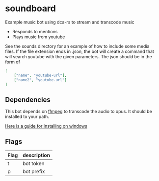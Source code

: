# soundboard
Example music bot using dca-rs to stream and transcode music
- Responds to mentions
- Plays music from youtube

See the sounds directory for an example of how to include some media files.
If the file extension ends in .json, the bot will create a command that will search youtube with the given parameters. The json should be in the form of
```json
[
	["name", "youtube-url"],
	["name2", "youtube-url"]
]
```

## Dependencies
This bot depends on [ffmpeg](ffmpeg.org) to transcode the audio to opus.
It should be installed to your path.

[Here is a guide for installing on windows](https://github.com/adaptlearning/adapt_authoring/wiki/Installing-FFmpeg)

## Flags

| Flag | description |
|------|-------------|
| t    | bot token   |
| p    | bot prefix  |
